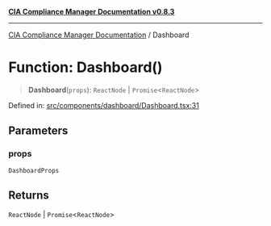 [**CIA Compliance Manager Documentation v0.8.3**](../README.md)

***

[CIA Compliance Manager Documentation](../globals.md) / Dashboard

# Function: Dashboard()

> **Dashboard**(`props`): `ReactNode` \| `Promise`\<`ReactNode`\>

Defined in: [src/components/dashboard/Dashboard.tsx:31](https://github.com/Hack23/cia-compliance-manager/blob/368d5a1330a94df78d48c65d28962bd0f7cab363/src/components/dashboard/Dashboard.tsx#L31)

## Parameters

### props

`DashboardProps`

## Returns

`ReactNode` \| `Promise`\<`ReactNode`\>
